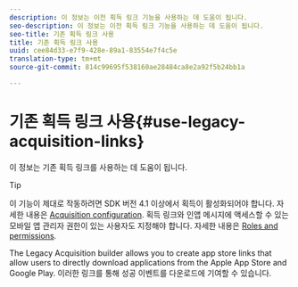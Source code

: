```yaml
---
description: 이 정보는 이전 획득 링크 기능을 사용하는 데 도움이 됩니다.
seo-description: 이 정보는 이전 획득 링크 기능을 사용하는 데 도움이 됩니다.
seo-title: 기존 획득 링크 사용
title: 기존 획득 링크 사용
uuid: cee84d33-e7f9-428e-89a1-83554e7f4c5e
translation-type: tm+mt
source-git-commit: 814c99695f538160ae28484ca8e2a92f5b24bb1a

---
```



# 기존 획득 링크 사용{#use-legacy-acquisition-links}

이 정보는 기존 획득 링크를 사용하는 데 도움이 됩니다.

>[!TIP]
>
>이 기능이 제대로 작동하려면 SDK 버전 4.1 이상에서 획득이 활성화되어야 합니다. 자세한 내용은 [Acquisition configuration](/help/using/acquisition-main/t-enable-acquisition.md). 획득 링크와 인앱 메시지에 액세스할 수 있는 모바일 앱 관리자 권한이 있는 사용자도 지정해야 합니다. 자세한 내용은 [Roles and permissions](/help/using/gs/c-mob-roles-and-permissions.md).

The Legacy Acquisition builder allows you to create app store links that allow users to directly download applications from the Apple App Store and Google Play. 이러한 링크를 통해 성공 이벤트를 다운로드에 기여할 수 있습니다.

